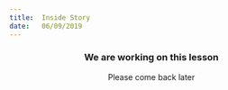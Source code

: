 ```yaml
---
title:  Inside Story
date:   06/09/2019
---
```


### <center>We are working on this lesson</center>
<center>Please come back later</center>